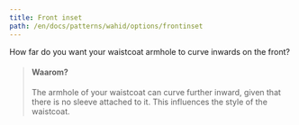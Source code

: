 ```yaml
---
title: Front inset
path: /en/docs/patterns/wahid/options/frontinset
---
```


How far do you want your waistcoat armhole to curve inwards on the front?

> #### Waarom?
> 
> The armhole of your waistcoat can curve further inward, given that there is no sleeve attached to it. This influences the style of the waistcoat.